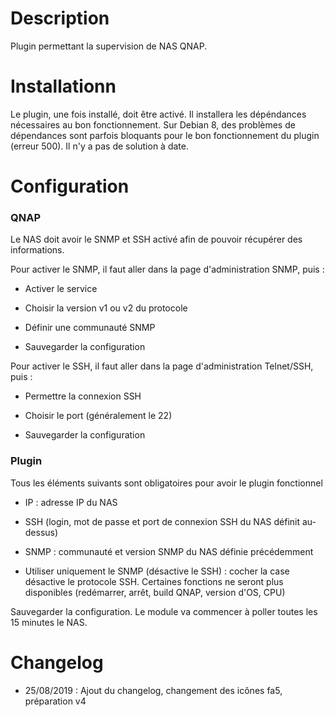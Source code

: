 Description 
===

Plugin permettant la supervision de NAS QNAP.

Installationn 
===

Le plugin, une fois installé, doit être activé. Il installera les dépéndances nécessaires au bon fonctionnement.
Sur Debian 8, des problèmes de dépendances sont parfois bloquants pour le bon fonctionnement du plugin (erreur 500). Il n'y a pas de solution à date. 


Configuration
===

### QNAP 

Le NAS doit avoir le SNMP et SSH activé afin de pouvoir récupérer des informations.

Pour activer le SNMP, il faut aller dans la page d'administration SNMP, puis :

-   Activer le service

-   Choisir la version v1 ou v2 du protocole

-   Définir une communauté SNMP

-   Sauvegarder la configuration

Pour activer le SSH, il faut aller dans la page d'administration Telnet/SSH, puis :

-   Permettre la connexion SSH

-   Choisir le port (généralement le 22)

-   Sauvegarder la configuration

### Plugin

Tous les éléments suivants sont obligatoires pour avoir le plugin fonctionnel

-   IP : adresse IP du NAS

-   SSH (login, mot de passe et port de connexion SSH du NAS définit au-dessus)

-   SNMP : communauté et version SNMP du NAS définie précédemment

-	Utiliser uniquement le SNMP (désactive le SSH) : cocher la case désactive le protocole SSH. Certaines fonctions ne seront plus disponibles (redémarrer, arrêt, build QNAP, version d'OS, CPU)

Sauvegarder la configuration. Le module va commencer à poller toutes les 15 minutes le NAS.

Changelog
===
-	25/08/2019 : Ajout du changelog, changement des icônes fa5, préparation v4